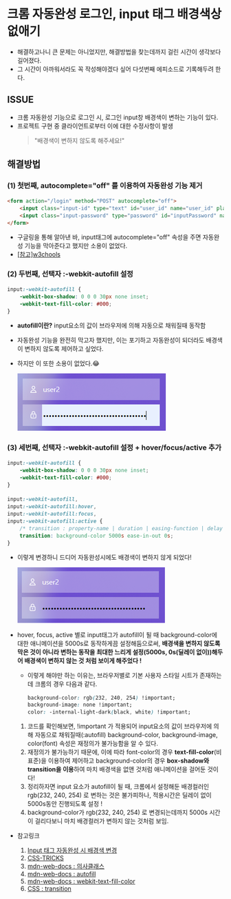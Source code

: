 # 크롬 자동완성 로그인, input 태그 배경색상 없애기
- 해결하고나니 큰 문제는 아니었지만, 해결방법을 찾는데까지 걸린 시간이 생각보다 길어졌다. 
- 그 시간이 아까워서라도 꼭 작성해야겠다 싶어 다섯번째 에피소드로 기록해두려 한다.

## ISSUE
- 크롬 자동완성 기능으로 로그인 시, 로그인 input창 배경색이 변하는 기능이 있다.
- 프로젝트 구현 중 클라이언트로부터 이에 대한 수정사항이 발생
    > "배경색이 변하지 않도록 해주세요!"
## 해결방법
### (1) 첫번째, autocomplete="off" 를 이용하여 자동완성 기능 제거
```html
<form action="/login" method="POST" autocomplete="off">
    <input class="input-id" type="text" id="user_id" name="user_id" placeholder="ID" autocomplete="off"/>
    <input class="input-password" type="password" id="inputPassword" name="user_pwd" placeholder="PASSWORD" autocomplete="off"/>
</form>
```
- 구글링을 통해 알아낸 바, input태그에 autocomplete="off" 속성을 주면 자동완성 기능을 막아준다고 했지만 소용이 없었다.
- [[참고]w3chools](https://www.w3schools.com/Tags/att_input_autocomplete.asp)

### (2) 두번째, 선택자 :-webkit-autofill 설정
```css
input:-webkit-autofill {
    -webkit-box-shadow: 0 0 0 30px none inset; 
    -webkit-text-fill-color: #000; 
}
```
- **autofill이란?** input요소의 값이 브라우저에 의해 자동으로 채워질때 동작함
- 자동완성 기능을 완전히 막고자 했지만, 이는 포기하고 자동완성이 되더라도 배경색이 변하지 않도록 제어하고 싶었다.
- 하지만 이 또한 소용이 없었다.😂

    <img src="./image/5-1.png">

### (3) 세번째, 선택자 :-webkit-autofill 설정 + hover/focus/active 추가
```css
input:-webkit-autofill {
    -webkit-box-shadow: 0 0 0 30px none inset; 
    -webkit-text-fill-color: #000; 
}

input:-webkit-autofill,
input:-webkit-autofill:hover,
input:-webkit-autofill:focus,
input:-webkit-autofill:active { 
    /* transition : property-name | duration | easing-function | delay */
    transition: background-color 5000s ease-in-out 0s; 
}
```
- 이렇게 변경하니 드디어 자동완성시에도 배경색이 변하지 않게 되었다!

    <img src="./image/5-2.png">

- hover, focus, active 별로 input태그가 autofill이 될 때 background-color에 대한 애니메이션을 5000s로 동작하게끔 설정해둠으로써, **배경색을 변하지 않도록 막은 것이 아니라 변하는 동작을 최대한 느리게 설정(5000s, 0s(딜레이 없이))해두어 배경색이 변하지 않는 것 처럼 보이게 해주었다 !**
    - 이렇게 해야만 하는 이유는, 브라우저별로 기본 사용자 스타일 시트가 존재하는데 크롬의 경우 다음과 같다.
        ```css
        background-color: rgb(232, 240, 254) !important;
        background-image: none !important;
        color: -internal-light-dark(black, white) !important;
        ```
    1. 코드를 확인해보면, !important 가 적용되어 input요소의 값이 브라우저에 의해 자동으로 채워질때(:autofill) background-color, background-image, color(font) 속성은 재정의가 불가능함을 알 수 있다.
    2. 재정의가 불가능하기 때문에, 이에 따라 font-color의 경우 **text-fill-color**(비표준)을 이용하여 제어하고 background-color의 경우 **box-shadow와 transition을 이용**하여 마치 배경색을 없앤 것처럼 애니메이션을 걸어둔 것이다!
    3. 정리하자면 input 요소가 autofill이 될 때, 크롬에서 설정해둔 배경컬러인 rgb(232, 240, 254) 로 변하는 것은 불가피하나, 적용시간은 딜레이 없이 5000s동안 진행되도록 설정 !
    4. background-color가 rgb(232, 240, 254) 로 변경되는데까지 5000s 시간이 걸리다보니 마치 배경컬러가 변하지 않는 것처럼 보임.
- 참고링크
    1. [Input 태그 자동완성 시 배경색 변경](https://velog.io/@docchi/input-%ED%83%9C%EA%B7%B8-%EC%9E%90%EB%8F%99%EC%99%84%EC%84%B1-%EC%8B%9C-%EB%B0%B0%EA%B2%BD%EC%83%89-%EB%B3%80%EA%B2%BD)
    2. [CSS-TRICKS](https://css-tricks.com/snippets/css/change-autocomplete-styles-webkit-browsers/)
    3. [mdn-web-docs : 의사클래스](https://developer.mozilla.org/ko/docs/Web/CSS/Pseudo-classes)
    4. [mdn-web-docs : autofill](https://developer.mozilla.org/en-US/docs/Web/CSS/:autofill)
    5. [mdn-web-docs : webkit-text-fill-color](https://developer.mozilla.org/en-US/docs/Web/CSS/-webkit-text-fill-color)
    6. [CSS : transition](https://developer.mozilla.org/en-US/docs/Web/CSS/transition)
  

        
